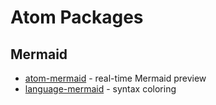 # Atom Packages

## Mermaid
* [atom-mermaid](https://atom.io/packages/atom-mermaid) - real-time Mermaid preview
* [language-mermaid](https://atom.io/packages/language-mermaid) - syntax coloring
